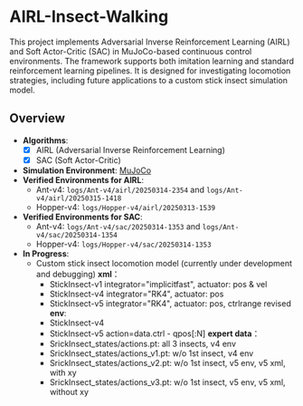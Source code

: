 # AIRL-Insect-Walking

This project implements Adversarial Inverse Reinforcement Learning (AIRL) and Soft Actor-Critic (SAC) in MuJoCo-based continuous control environments. The framework supports both imitation learning and standard reinforcement learning pipelines. It is designed for investigating locomotion strategies, including future applications to a custom stick insect simulation model.


## Overview

- **Algorithms**: 
  - [x] AIRL (Adversarial Inverse Reinforcement Learning)
  - [x] SAC (Soft Actor-Critic)

- **Simulation Environment**: [MuJoCo](https://mujoco.org/)
- **Verified Environments for AIRL**:
  - Ant-v4: `logs/Ant-v4/airl/20250314-2354` and `logs/Ant-v4/airl/20250315-1418`
  - Hopper-v4: `logs/Hopper-v4/airl/20250313-1539`
- **Verified Environments for SAC**:
  - Ant-v4: `logs/Ant-v4/sac/20250314-1353` and `logs/Ant-v4/sac/20250314-1354`
  - Hopper-v4: `logs/Hopper-v4/sac/20250314-1353`
- **In Progress**:
  - Custom stick insect locomotion model (currently under development and debugging)
    **xml**：
    - StickInsect-v1 integrator="implicitfast", actuator: pos & vel
    - StickInsect-v4 integrator="RK4", actuator: pos
    - StickInsect-v5 integrator="RK4", actuator: pos, ctrlrange revised
    **env**:
    - StickInsect-v4
    - StickInsect-v5 action=data.ctrl - qpos[:N]
    **expert data**：
    - SrickInsect_states/actions.pt: all 3 insects, v4 env
    - SrickInsect_states/actions_v1.pt: w/o 1st insect, v4 env
    - SrickInsect_states/actions_v2.pt: w/o 1st insect, v5 env, v5 xml, with xy
    - SrickInsect_states/actions_v3.pt: w/o 1st insect, v5 env, v5 xml, without xy